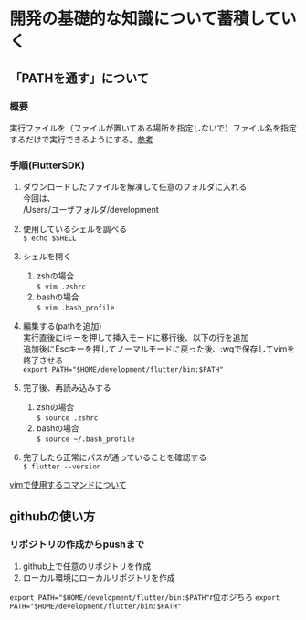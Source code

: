 # 開発の基礎的な知識について蓄積していく

## 「PATHを通す」について
### 概要
実行ファイルを（ファイルが置いてある場所を指定しないで）ファイル名を指定するだけで実行できるようにする。[参考](https://wa3.i-3-i.info/word18471.html)

### 手順(FlutterSDK)

1. ダウンロードしたファイルを解凍して任意のフォルダに入れる  
今回は、  
/Users/ユーザフォルダ/development  
 

1. 使用しているシェルを調べる  
`$ echo $SHELL`

1. シェルを開く  
    1. zshの場合  
    `$ vim .zshrc`
    1. bashの場合  
    `$ vim .bash_profile`
  
1. 編集する(pathを追加)  
実行直後にiキーを押して挿入モードに移行後、以下の行を追加  
追加後にEscキーを押してノーマルモードに戻った後、:wqで保存してvimを終了させる  
`export PATH="$HOME/development/flutter/bin:$PATH"`

1. 完了後、再読み込みする  
    1. zshの場合   
    `$ source .zshrc`
    1. bashの場合  
    `$ source ~/.bash_profile`

1. 完了したら正常にパスが通っていることを確認する  
`$ flutter --version`

[vimで使用するコマンドについて](https://fuchiaz.com/vim/#vimLinux)



## githubの使い方
### リポジトリの作成からpushまで
1. github上で任意のリポジトリを作成
2. ローカル環境にローカルリポジトリを作成

`export PATH="$HOME/development/flutter/bin:$PATH"`r位ポジちろ
`export PATH="$HOME/development/flutter/bin:$PATH"`
